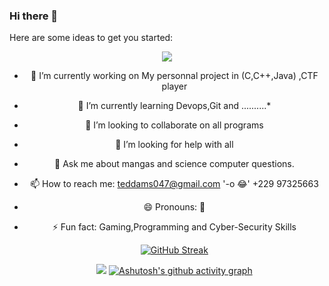 ### Hi there 👋

<!--
**Tednoob17/Tednoob17** is a ✨ _special_ ✨ repository because its `README.md` (this file) appears on your GitHub profile.
-->
Here are some ideas to get you started:
<div align='center'>

<img src="https://images7.alphacoders.com/117/1173564.png"/><br>

- 🔭 I’m currently working on My personnal project in (C,C++,Java) ,CTF player <br>
- 🌱 I’m currently learning Devops,Git and ..........* <br>
- 👯 I’m looking to collaborate on all programs <br>
- 🤔 I’m looking for help with all  <br>
- 💬 Ask me about mangas and science computer questions. <br>
- 📫 How to reach me: teddams047@gmail.com '-o 😂' +229 97325663  <br>
- 😄 Pronouns: 🙂 <br>
- ⚡ Fun fact: Gaming,Programming and Cyber-Security Skills <br>
  
  [![GitHub Streak](http://github-readme-streak-stats.herokuapp.com?user=Tednoob17&theme=onedark&hide_border=true)](https://git.io/streak-stats)
  
  [](https://github-profile-trophy.vercel.app/?username=Tednoob17&margin-w=8)
  ![](https://komarev.com/ghpvc/?username=Tednoob17&style=flat-square)
  [![Ashutosh's github activity graph](https://activity-graph.herokuapp.com/graph?username=Tednoob17&theme=github)](https://github.com/ashutosh00710/github-readme-activity-graph)
</div>
